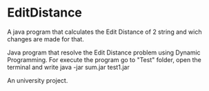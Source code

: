 # EditDistance
A java program that calculates the Edit Distance of 2 string and wich changes are made for that.

Java program that resolve the Edit Distance problem using Dynamic Programming. 
For execute the program go to "Test" folder, open the terminal and write java -jar sum.jar test1.jar

An university project.
